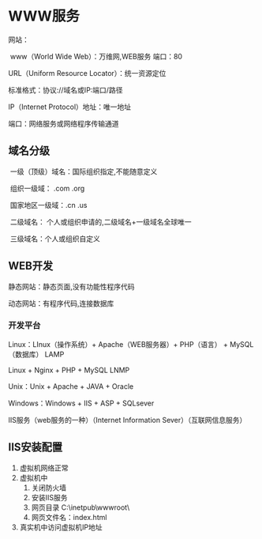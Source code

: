 # WWW服务

网站：

​   www（World Wide Web）：万维网,WEB服务  端口：80

URL（Uniform Resource Locator）：统一资源定位

标准格式：协议://域名或IP:端口/路径

IP（Internet Protocol）地址：唯一地址

端口：网络服务或网络程序传输通道

## 域名分级

​   一级（顶级）域名：国际组织指定,不能随意定义

​   组织一级域： .com .org

​   国家地区一级域：.cn .us

​   二级域名： 个人或组织申请的,二级域名+一级域名全球唯一

​   三级域名：个人或组织自定义

## WEB开发

静态网站：静态页面,没有功能性程序代码

动态网站：有程序代码,连接数据库

### 开发平台

Linux：LInux（操作系统）+ Apache（WEB服务器）+ PHP（语言） + MySQL（数据库） LAMP

​Linux + Nginx + PHP + MySQL  LNMP

Unix：Unix + Apache + JAVA + Oracle

Windows：Windows + IIS + ASP + SQLsever

IIS服务（web服务的一种）（Internet  Information Sever）（互联网信息服务）

## IIS安装配置

1. 虚拟机网络正常
2. 虚拟机中
    1. 关闭防火墙
    2. 安装IIS服务
    3. 网页目录 C:\inetpub\wwwroot\
    4. 网页文件名：index.html
3. 真实机中访问虚拟机IP地址
